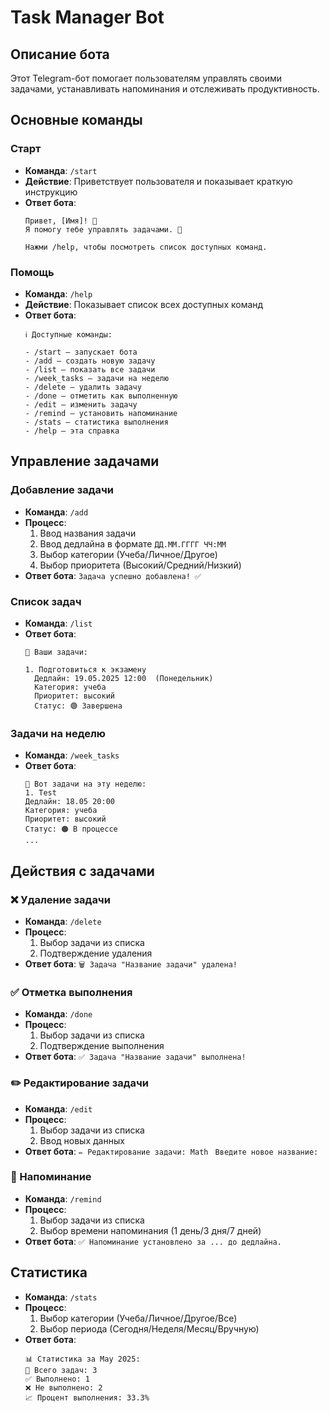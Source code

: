 # Task Manager Bot

##  Описание бота
Этот Telegram-бот помогает пользователям управлять своими задачами, устанавливать напоминания и отслеживать продуктивность.

## Основные команды

### Старт
- **Команда**: `/start`
- **Действие**: Приветствует пользователя и показывает краткую инструкцию
- **Ответ бота**:
  ```
  Привет, [Имя]! 👋  
  Я помогу тебе управлять задачами. 🎯  

  Нажми /help, чтобы посмотреть список доступных команд.
  ```

### Помощь
- **Команда**: `/help`
- **Действие**: Показывает список всех доступных команд
- **Ответ бота**:
  ```
  ℹ️ Доступные команды:  

  - /start — запускает бота  
  - /add — создать новую задачу  
  - /list — показать все задачи  
  - /week_tasks — задачи на неделю  
  - /delete — удалить задачу  
  - /done — отметить как выполненную  
  - /edit — изменить задачу  
  - /remind — установить напоминание  
  - /stats — статистика выполнения  
  - /help — эта справка  
  ```

## Управление задачами

### Добавление задачи
- **Команда**: `/add`
- **Процесс**:
  1. Ввод названия задачи
  2. Ввод дедлайна в формате `ДД.ММ.ГГГГ ЧЧ:ММ`
  3. Выбор категории (Учеба/Личное/Другое)
  4. Выбор приоритета (Высокий/Средний/Низкий)
- **Ответ бота**: `Задача успешно добавлена! ✅`

### Список задач
- **Команда**: `/list`
- **Ответ бота**:
  ```
  📌 Ваши задачи:  

  1. Подготовиться к экзамену  
    Дедлайн: 19.05.2025 12:00  (Понедельник)
    Категория: учеба
    Приоритет: высокий
    Статус: 🟢 Завершена
  ```

### Задачи на неделю
- **Команда**: `/week_tasks`
- **Ответ бота**:
  ```
  📅 Вот задачи на эту неделю:
  1. Test
  Дедлайн: 18.05 20:00
  Категория: учеба
  Приоритет: высокий
  Статус: 🟠 В процессе
  ...
  ```

##  Действия с задачами

### ❌ Удаление задачи
- **Команда**: `/delete`
- **Процесс**:
  1. Выбор задачи из списка
  2. Подтверждение удаления
- **Ответ бота**: `🗑️ Задача "Название задачи" удалена!`

### ✅ Отметка выполнения
- **Команда**: `/done`
- **Процесс**:
  1. Выбор задачи из списка
  2. Подтверждение выполнения
- **Ответ бота**: `✅ Задача "Название задачи" выполнена!`

### ✏️ Редактирование задачи
- **Команда**: `/edit`
- **Процесс**:
  1. Выбор задачи из списка
  2. Ввод новых данных
- **Ответ бота**: 
    `✏️ Редактирование задачи: Math `
    `Введите новое название:`

### 🔔 Напоминание
- **Команда**: `/remind`
- **Процесс**:
  1. Выбор задачи из списка
  2. Выбор времени напоминания (1 день/3 дня/7 дней)
- **Ответ бота**: `✅ Напоминание установлено за ... до дедлайна.`

## Статистика
- **Команда**: `/stats`
- **Процесс**:
  1. Выбор категории (Учеба/Личное/Другое/Все)
  2. Выбор периода (Сегодня/Неделя/Месяц/Вручную)
- **Ответ бота**:
  ```
  📊 Статистика за May 2025:
  📌 Всего задач: 3
  ✅ Выполнено: 1
  ❌ Не выполнено: 2
  📈 Процент выполнения: 33.3%
  ```
